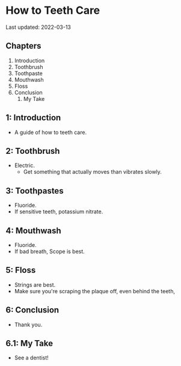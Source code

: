 # How to Teeth Care

Last updated: 2022-03-13

## Chapters

1. Introduction
2. Toothbrush
3. Toothpaste
4. Mouthwash
5. Floss
6. Conclusion
   1. My Take

## 1: Introduction

- A guide of how to teeth care.

## 2: Toothbrush

- Electric.
  - Get something that actually moves than vibrates slowly.

## 3: Toothpastes

- Fluoride.
- If sensitive teeth, potassium nitrate.

## 4: Mouthwash

- Fluoride.
- If bad breath, Scope is best.

## 5: Floss

- Strings are best.
- Make sure you're scraping the plaque off, even behind the teeth,

## 6: Conclusion

- Thank you.

## 6.1: My Take

- See a dentist!
